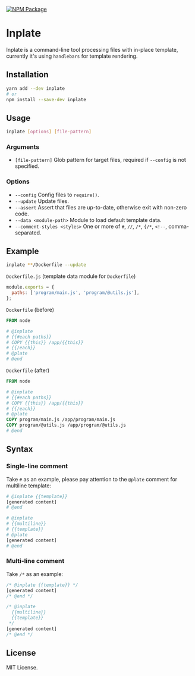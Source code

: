 [![NPM Package](https://badge.fury.io/js/inplate.svg)](https://www.npmjs.com/package/inplate)

# Inplate

Inplate is a command-line tool processing files with in-place template, currently it's using `handlebars` for template rendering.

## Installation

```bash
yarn add --dev inplate
# or
npm install --save-dev inplate
```

## Usage

```bash
inplate [options] [file-pattern]
```

### Arguments

- `[file-pattern]`
  Glob pattern for target files, required if `--config` is not specified.

### Options

- `--config`
  Config files to `require()`.
- `--update`
  Update files.
- `--assert`
  Assert that files are up-to-date, otherwise exit with non-zero code.
- `--data <module-path>`
  Module to load default template data.
- `--comment-styles <styles>`
  One or more of `#`, `//`, `/*`, `{/*`, `<!--`, comma-separated.

## Example

```bash
inplate **/Dockerfile --update
```

`Dockerfile.js` (template data module for `Dockerfile`)

```js
module.exports = {
  paths: ['program/main.js', 'program/@utils.js'],
};
```

`Dockerfile` (before)

```dockerfile
FROM node

# @inplate
# {{#each paths}}
# COPY {{this}} /app/{{this}}
# {{/each}}
# @plate
# @end
```

`Dockerfile` (after)

```dockerfile
FROM node

# @inplate
# {{#each paths}}
# COPY {{this}} /app/{{this}}
# {{/each}}
# @plate
COPY program/main.js /app/program/main.js
COPY program/@utils.js /app/program/@utils.js
# @end
```

## Syntax

### Single-line comment

Take `#` as an example, please pay attention to the `@plate` comment for multiline template:

```bash
# @inplate {{template}}
[generated content]
# @end

# @inplate
# {{multiline}}
# {{template}}
# @plate
[generated content]
# @end
```

### Multi-line comment

Take `/*` as an example:

```js
/* @inplate {{template}} */
[generated content]
/* @end */

/* @inplate
  {{multiline}}
  {{template}}
 */
[generated content]
/* @end */
```

## License

MIT License.
